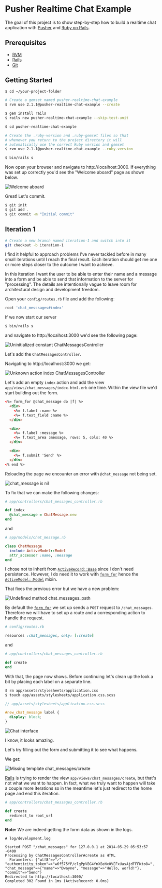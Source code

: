 # Pusher Realtime Chat Example

The goal of this project is to show step-by-step how to build
a realtime chat application with [Pusher][pusher] and [Ruby on Rails][rails].

## Prerequisites

- [RVM](http://rvm.io/)
- [Rails][rails]
- [Git](http://git-scm.com/)

## Getting Started

```bash
$ cd ~/your-project-folder

# Create a gemset named pusher-realtime-chat-example
$ rvm use 2.1.1@pusher-realtime-chat-example --create

$ gem install rails
$ rails new pusher-realtime-chat-example --skip-test-unit

$ cd pusher-realtime-chat-example

# Create the .ruby-version and .ruby-gemset files so that
# whenever you return to the project directory it will
# automatically use the correct Ruby version and gemset
$ rvm use 2.1.1@pusher-realtime-chat-example --ruby-version

$ bin/rails s
```

Now open your browser and navigate to http://localhost:3000. If  everything was
set up correctly you'd see the "Welcome aboard" page as shown below.

![Welcome aboard](doc/assets/images/ruby-on-rails-welcome-aboard.png)

Great! Let's commit.

```bash
$ git init
$ git add .
$ git commit -m "Initial commit"
```

## Iteration 1

```bash
# Create a new branch named iteration-1 and switch into it
git checkout -b iteration-1
```

I find it helpful to approach problems I've never tackled before in many small
iterations until I reach the final result. Each iteration should get me one or
more steps closer to the outcome I want to achieve.

In this iteration I want the user to be able to enter their name and a message
into a form and be able to send that information to the server for "processing".
The details are intentionally vague to leave room for architectural design and
development freedom.

Open your `config/routes.rb` file and add the following:

```ruby
root 'chat_messsages#index'
```

If we now start our server

```bash
$ bin/rails s
```

and navigate to http://localhost:3000 we'd see the following page:

![Uninitialized constant ChatMessagesController](doc/assets/images/uninitialized-constant-chat-messages-controller.png)

Let's add the `ChatMessagesController`.

Navigating to http://localhost:3000 we get:

![Unknown action index ChatMessagesController](doc/assets/images/unknown-action-index-chat-messages-controller.png)

Let's add an empty `index` action and add the view `app/views/chat_messages/index.html.erb`
one time. Within the view file we'd start building out the form.

```html
<%= form_for @chat_message do |f| %>
  <div>
    <%= f.label :name %>
    <%= f.text_field :name %>
  </div>

  <div>
    <%= f.label :message %>
    <%= f.text_area :message, rows: 5, cols: 40 %>
  </div>

  <div>
    <%= f.submit 'Send' %>
  </div>
<% end %>
```

Reloading the page we encounter an error with `@chat_message` not being set.

![chat_message is nil](doc/assets/images/chat-message-nil.png)

To fix that we can make the following changes:

```ruby
# app/controllers/chat_messages_controller.rb

def index
  @chat_message = ChatMessage.new
end
```

and

```ruby
# app/models/chat_message.rb

class ChatMessage
  include ActiveModel::Model
  attr_accessor :name, :message
end
```

I chose not to inherit from [`ActiveRecord::Base`](http://api.rubyonrails.org/classes/ActiveRecord/Base.html)
since I don't need persistence. However, I do need it to work with [`form_for`][form_for]
hence the [`ActiveModel::Model`](http://api.rubyonrails.org/classes/ActiveModel/Model.html)
mixin.

That fixes the previous error but we have a new problem:

![Undefined method chat_messages_path](doc/assets/images/undefined-method-chat-messages-path.png)

By default the [`form_for`][form_for] we set up sends a `POST` request to
`/chat_messages`. Therefore we will have to set up a route and a corresponding
action to handle the request.

```ruby
# config/routes.rb

resources :chat_messages, only: [:create]
```

and

```ruby
# app/controllers/chat_messages_controller.rb

def create
end
```

With that, the page now shows. Before continuing let's clean up the look a bit
by placing each label on a separate line.

```bash
$ rm app/assets/stylesheets/application.css
$ touch app/assets/stylesheets/application.css.scss
```

```scss
// app/assets/stylesheets/application.css.scss

#new_chat_message label {
  display: block;
}
```

![Chat interface](doc/assets/images/chat-interface.png)

I know, it looks amazing.

Let's try filling out the form and submitting it to see what happens.

We get:

![Missing template chat_messages/create](doc/assets/images/missing-template-chat-messages-create.png)

[Rails][rails] is trying to render the view `app/views/chat_messages/create`, but that's not what we want to happen. In fact, what we truly want to happen will take a couple more iterations so in the meantime let's just redirect to the home page and end this iteration.

```ruby
# app/controllers/chat_messages_controller.rb

def create
  redirect_to root_url
end
```

**Note:** We are indeed getting the form data as shown in the logs.

```
# log/development.log

Started POST "/chat_messages" for 127.0.0.1 at 2014-05-29 05:53:57 -0400
Processing by ChatMessagesController#create as HTML
  Parameters: {"utf8"=>"✓", "authenticity_token"=>"w6f575YP/clgPpVBG4YnXBeNx0VEFxUasAjdFFFKto8=", "chat_message"=>{"name"=>"Dwayne", "message"=>"Hello, world!"}, "commit"=>"Send"}
Redirected to http://localhost:3000/
Completed 302 Found in 1ms (ActiveRecord: 0.0ms)
```

[pusher]: http://pusher.com/
[rails]: http://rubyonrails.org/
[form_for]: http://api.rubyonrails.org/classes/ActionView/Helpers/FormHelper.html#method-i-form_for
